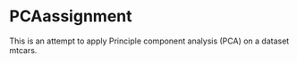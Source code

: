 # PCAassignment
This is an attempt to apply Principle component analysis (PCA) on a dataset mtcars. 

